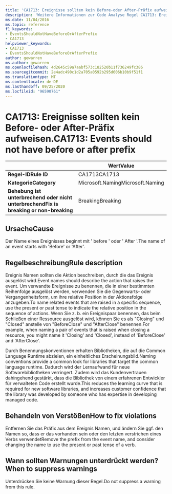 ```yaml
---
title: 'CA1713: Ereignisse sollten kein Before-oder After-Präfix aufweisen (Code Analyse)'
description: 'Weitere Informationen zur Code Analyse Regel CA1713: Ereignisse sollten kein Before-oder After-Präfix aufweisen.'
ms.date: 11/04/2016
ms.topic: reference
f1_keywords:
- EventsShouldNotHaveBeforeOrAfterPrefix
- CA1713
helpviewer_keywords:
- CA1713
- EventsShouldNotHaveBeforeOrAfterPrefix
author: gewarren
ms.author: gewarren
ms.openlocfilehash: 4d2645c59a7aabf573c182520b11f736249fc386
ms.sourcegitcommit: 2e4adc490c1d2a705a0592b295d606b10b9f51f1
ms.translationtype: MT
ms.contentlocale: de-DE
ms.lasthandoff: 09/25/2020
ms.locfileid: "96590761"
---
```

# <a name="ca1713-events-should-not-have-before-or-after-prefix"></a><span data-ttu-id="1aed1-103">CA1713: Ereignisse sollten kein Before- oder After-Präfix aufweisen.</span><span class="sxs-lookup"><span data-stu-id="1aed1-103">CA1713: Events should not have before or after prefix</span></span>

| | <span data-ttu-id="1aed1-104">Wert</span><span class="sxs-lookup"><span data-stu-id="1aed1-104">Value</span></span> |
|-|-|
| <span data-ttu-id="1aed1-105">**Regel-ID**</span><span class="sxs-lookup"><span data-stu-id="1aed1-105">**Rule ID**</span></span> |<span data-ttu-id="1aed1-106">CA1713</span><span class="sxs-lookup"><span data-stu-id="1aed1-106">CA1713</span></span>|
| <span data-ttu-id="1aed1-107">**Kategorie**</span><span class="sxs-lookup"><span data-stu-id="1aed1-107">**Category**</span></span> |<span data-ttu-id="1aed1-108">Microsoft.Naming</span><span class="sxs-lookup"><span data-stu-id="1aed1-108">Microsoft.Naming</span></span>|
| <span data-ttu-id="1aed1-109">**Behebung ist unterbrechend oder nicht unterbrechend**</span><span class="sxs-lookup"><span data-stu-id="1aed1-109">**Fix is breaking or non-breaking**</span></span> |<span data-ttu-id="1aed1-110">Breaking</span><span class="sxs-lookup"><span data-stu-id="1aed1-110">Breaking</span></span>|

## <a name="cause"></a><span data-ttu-id="1aed1-111">Ursache</span><span class="sxs-lookup"><span data-stu-id="1aed1-111">Cause</span></span>

<span data-ttu-id="1aed1-112">Der Name eines Ereignisses beginnt mit ' before ' oder ' After '.</span><span class="sxs-lookup"><span data-stu-id="1aed1-112">The name of an event starts with 'Before' or 'After'.</span></span>

## <a name="rule-description"></a><span data-ttu-id="1aed1-113">Regelbeschreibung</span><span class="sxs-lookup"><span data-stu-id="1aed1-113">Rule description</span></span>

<span data-ttu-id="1aed1-114">Ereignis Namen sollten die Aktion beschreiben, durch die das Ereignis ausgelöst wird.</span><span class="sxs-lookup"><span data-stu-id="1aed1-114">Event names should describe the action that raises the event.</span></span> <span data-ttu-id="1aed1-115">Um verwandte Ereignisse zu benennen, die in einer bestimmten Reihenfolge ausgelöst werden, verwenden Sie die Gegenwarts- oder Vergangenheitsform, um ihre relative Position in der Aktionsfolge anzugeben.</span><span class="sxs-lookup"><span data-stu-id="1aed1-115">To name related events that are raised in a specific sequence, use the present or past tense to indicate the relative position in the sequence of actions.</span></span> <span data-ttu-id="1aed1-116">Wenn Sie z. b. ein Ereignispaar benennen, das beim Schließen einer Ressource ausgelöst wird, können Sie es als "Closing" und "Closed" anstelle von "BeforeClose" und "AfterClose" benennen.</span><span class="sxs-lookup"><span data-stu-id="1aed1-116">For example, when naming a pair of events that is raised when closing a resource, you might name it 'Closing' and 'Closed', instead of 'BeforeClose' and 'AfterClose'.</span></span>

<span data-ttu-id="1aed1-117">Durch Benennungskonventionen erhalten Bibliotheken, die auf die Common Language Runtime abzielen, ein einheitliches Erscheinungsbild.</span><span class="sxs-lookup"><span data-stu-id="1aed1-117">Naming conventions provide a common look for libraries that target the common language runtime.</span></span> <span data-ttu-id="1aed1-118">Dadurch wird der Lernaufwand für neue Softwarebibliotheken verringert. Zudem wird das Kundenvertrauen dahingehend gestärkt, dass die Bibliothek von einem erfahrenen Entwickler für verwalteten Code erstellt wurde.</span><span class="sxs-lookup"><span data-stu-id="1aed1-118">This reduces the learning curve that is required for new software libraries, and increases customer confidence that the library was developed by someone who has expertise in developing managed code.</span></span>

## <a name="how-to-fix-violations"></a><span data-ttu-id="1aed1-119">Behandeln von Verstößen</span><span class="sxs-lookup"><span data-stu-id="1aed1-119">How to fix violations</span></span>

<span data-ttu-id="1aed1-120">Entfernen Sie das Präfix aus dem Ereignis Namen, und ändern Sie ggf. den Namen so, dass er das vorhanden sein oder den letzten verstrichen eines Verbs verwendet</span><span class="sxs-lookup"><span data-stu-id="1aed1-120">Remove the prefix from the event name, and consider changing the name to use the present or past tense of a verb.</span></span>

## <a name="when-to-suppress-warnings"></a><span data-ttu-id="1aed1-121">Wann sollten Warnungen unterdrückt werden?</span><span class="sxs-lookup"><span data-stu-id="1aed1-121">When to suppress warnings</span></span>

<span data-ttu-id="1aed1-122">Unterdrücken Sie keine Warnung dieser Regel.</span><span class="sxs-lookup"><span data-stu-id="1aed1-122">Do not suppress a warning from this rule.</span></span>
